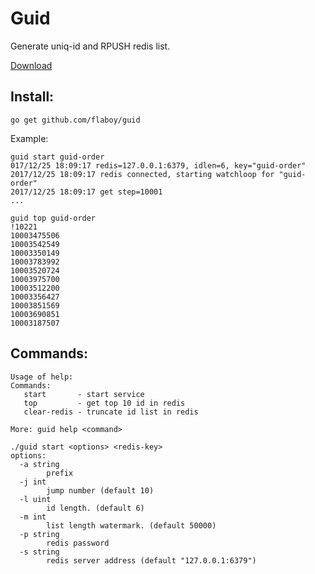 Guid
======================

Generate uniq-id and RPUSH redis list.

[Download](https://github.com/flaboy/guid/releases)

Install:
---------------------

```
go get github.com/flaboy/guid
```

Example:

```
guid start guid-order
017/12/25 18:09:17 redis=127.0.0.1:6379, idlen=6, key="guid-order"
2017/12/25 18:09:17 redis connected, starting watchloop for "guid-order"
2017/12/25 18:09:17 get step=10001
...
```

```
guid top guid-order                                                                  !10221
10003475506
10003542549
10003350149
10003783992
10003520724
10003975700
10003512200
10003356427
10003851569
10003690851
10003187507
```



Commands:
---------------------

```
Usage of help:
Commands:
   start       - start service
   top         - get top 10 id in redis
   clear-redis - truncate id list in redis

More: guid help <command>

./guid start <options> <redis-key>
options:
  -a string
    	prefix
  -j int
    	jump number (default 10)
  -l uint
    	id length. (default 6)
  -m int
    	list length watermark. (default 50000)
  -p string
    	redis password
  -s string
    	redis server address (default "127.0.0.1:6379")
```
